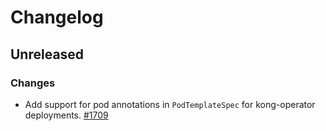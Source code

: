# Changelog

## Unreleased

### Changes

- Add support for pod annotations in `PodTemplateSpec` for kong-operator deployments.
  [#1709](https://github.com/Kong/gateway-operator/pull/1709)
